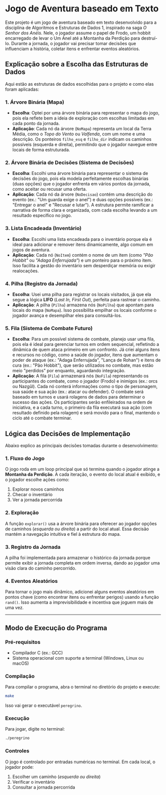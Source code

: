 # Jogo de Aventura baseado em Texto

Este projeto é um jogo de aventura baseado em texto desenvolvido para a disciplina de Algoritmos e Estruturas de Dados 1, inspirado na saga *O Senhor dos Anéis*. Nele, o jogador assume o papel de Frodo, um hobbit encarregado de levar o Um Anel até a Montanha da Perdição para destruí-lo. Durante a jornada, o jogador vai precisar tomar decisões que influenciam a história, coletar itens e enfrentar eventos aleatórios.

## **Explicação sobre a Escolha das Estruturas de Dados**

Aqui estão as estruturas de dados escolhidas para o projeto e como elas foram aplicadas:

### **1. Árvore Binária (Mapa)**
- **Escolha**: Optei por uma árvore binária para representar o mapa do jogo, pois ela reflete bem a ideia de exploração com escolhas limitadas em cada ponto da jornada.
- **Aplicação**: Cada nó da árvore (`NoMapa`) representa um local da Terra Média, como o *Topo do Vento* ou *Valfenda*, com um nome e uma descrição. Os ponteiros `filho_esq` e `filho_dir` indicam os caminhos possíveis (esquerda e direita), permitindo que o jogador navegue entre locais de forma estruturada.

### 2. Árvore Binária de Decisões (Sistema de Decisões)
- **Escolha**: Escolhi uma árvore binária para representar o sistema de decisões do jogo, pois ela modela perfeitamente escolhas binárias (duas opções) que o jogador enfrenta em vários pontos da jornada, como aceitar ou recusar uma oferta.
- **Aplicação**: Cada nó da árvore (`NoDecisao`) contém uma descrição do evento (ex.: "Um guarda exige o anel") e duas opções possíveis (ex.: "Entregar o anel" e "Recusar e lutar"). A estrutura permite ramificar a narrativa de forma clara e organizada, com cada escolha levando a um resultado específico no jogo.

### **3. Lista Encadeada (Inventário)**
- **Escolha**: Escolhi uma lista encadeada para o inventário porque ela é ideal para adicionar e remover itens dinamicamente, algo comum em jogos de aventura.
- **Aplicação**: Cada nó (`NoItem`) contém o nome de um item (como *"Pão Hobbit"* ou *"Adaga Enferrujada"*) e um ponteiro para o próximo item. Isso facilita a gestão do inventário sem desperdiçar memória ou exigir realocações.

### **4. Pilha (Registro da Jornada)**
- **Escolha**: Usei uma pilha para registrar os locais visitados, já que ela segue a lógica **LIFO** (*Last In, First Out*), perfeita para rastrear o caminho.
- **Aplicação**: A pilha (`Pilha`) armazena nós (`NoPilha`) que apontam para locais do mapa (`NoMapa`). Isso possibilita empilhar os locais conforme o jogador avança e desempilhar eles para consultá-los.

### 5. Fila (Sistema de Combate Futuro)
- **Escolha**: Para um possível sistema de combate, planejo usar uma fila, pois ela é ideal para gerenciar turnos em ordem sequencial, refletindo a dinâmica de quem ataca primeiro em um confronto. Já criei alguns itens e recursos no código, como a saúde do jogador, itens que aumentam o poder de ataque (ex.: "Adaga Enferrujada", "Lança de Rohan") e itens de cura (ex.: "Pão Hobbit"), que serão utilizados no combate, mas estão meio "perdidos" por enquanto, aguardando integração.
- **Aplicação**: A fila (`Fila`) armazenará nós (`NoFila`) representando os participantes do combate, como o jogador (Frodo) e inimigos (ex.: orcs ou Nazgûl). Cada nó conterá informações como o tipo de personagem, sua saúde e sua ação (ex.: atacar ou defender). O combate será baseado em turnos e usará rolagens de dados para determinar o sucesso das ações. Os participantes serão enfileirados na ordem de iniciativa, e a cada turno, o primeiro da fila executará sua ação (com resultado definido pela rolagem) e será movido para o final, mantendo o ciclo até o combate terminar.
  
## **Lógica das Decisões de Implementação**

Abaixo explico as principais decisões tomadas durante o desenvolvimento:

### **1. Fluxo do Jogo**
O jogo roda em um loop principal que só termina quando o jogador atinge a **Montanha da Perdição**. A cada iteração, o evento do local atual é exibido, e o jogador escolhe ações como:
1. Explorar novos caminhos
2. Checar o inventário
3. Ver a jornada percorrida

### **2. Exploração**
A função `explorar()` usa a árvore binária para oferecer ao jogador opções de caminhos (*esquerda ou direita*) a partir do local atual. Essa decisão mantém a navegação intuitiva e fiel à estrutura do mapa.

### **3. Registro da Jornada**
A pilha foi implementada para armazenar o histórico da jornada porque permite exibir a jornada completa em ordem inversa, dando ao jogador uma visão clara do caminho percorrido.

### **4. Eventos Aleatórios**
Para tornar o jogo mais dinâmico, adicionei alguns eventos aleatórios em pontos chave (como encontrar itens ou enfrentar perigos) usando a função `rand()`. Isso aumenta a imprevisibilidade e incentiva que joguem mais de uma vez.

---

## **Modo de Execução do Programa**

### **Pré-requisitos**
- Compilador C (ex.: GCC)
- Sistema operacional com suporte a terminal (Windows, Linux ou macOS)

### **Compilação**
Para compilar o programa, abra o terminal no diretório do projeto e execute:

```sh
make
```
Isso vai gerar o executável `peregrino`.

### **Execução**
Para jogar, digite no terminal:

```sh
./peregrino
```

### **Controles**
O jogo é controlado por entradas numéricas no terminal. Em cada local, o jogador pode:
1. Escolher um caminho (*esquerda ou direita*)
2. Verificar o inventário
3. Consultar a jornada percorrida

